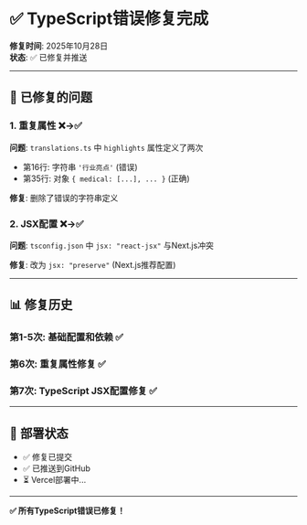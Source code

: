 # ✅ TypeScript错误修复完成

**修复时间**: 2025年10月28日  
**状态**: ✅ 已修复并推送

---

## 🔧 已修复的问题

### 1. 重复属性 ❌→✅
**问题**: `translations.ts` 中 `highlights` 属性定义了两次
- 第16行: 字符串 `'行业亮点'` (错误)
- 第35行: 对象 `{ medical: [...], ... }` (正确)

**修复**: 删除了错误的字符串定义

### 2. JSX配置 ❌→✅
**问题**: `tsconfig.json` 中 `jsx: "react-jsx"` 与Next.js冲突

**修复**: 改为 `jsx: "preserve"` (Next.js推荐配置)

---

## 📊 修复历史

### 第1-5次: 基础配置和依赖 ✅
### 第6次: 重复属性修复 ✅
### 第7次: TypeScript JSX配置修复 ✅

---

## 🚀 部署状态

- ✅ 修复已提交
- ✅ 已推送到GitHub
- ⏳ Vercel部署中...

---

**✅ 所有TypeScript错误已修复！**

